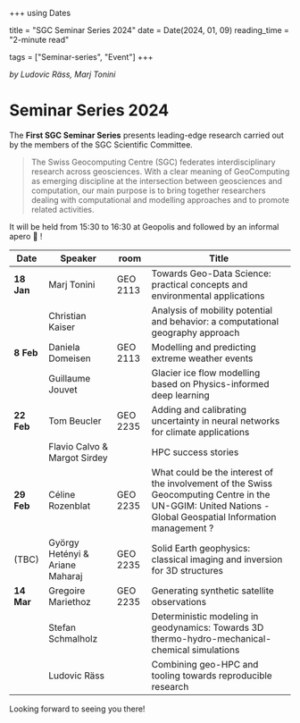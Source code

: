 +++
using Dates

title = "SGC Seminar Series 2024"
date = Date(2024, 01, 09)
reading_time = "2-minute read"

tags = ["Seminar-series", "Event"]
+++

_by Ludovic Räss, Marj Tonini_

# Seminar Series 2024

The **First SGC Seminar Series** presents leading-edge research carried out by the members of the SGC Scientific Committee.

> The Swiss Geocomputing Centre (SGC) federates interdisciplinary research across geosciences. With a clear meaning of GeoComputing as emerging discipline at the intersection between geosciences and computation, our main purpose is to bring together researchers dealing with computational and modelling approaches and to promote related activities.

It will be held from 15:30 to 16:30 at Geopolis and followed by an informal apero :tada: !

| Date | Speaker | room | Title |
| -----| ------- | ---- | ----- |
| **18 Jan** | Marj Tonini        | GEO 2113 | Towards Geo-Data Science: practical concepts and environmental applications |
|            | Christian Kaiser   |          | Analysis of mobility potential and behavior: a computational geography approach |
| **8 Feb**  | Daniela Domeisen   | GEO 2113 | Modelling and predicting extreme weather events |
|            | Guillaume Jouvet   |          | Glacier ice flow modelling based on Physics-informed deep learning |
| **22 Feb** | Tom Beucler        | GEO 2235 | Adding and calibrating uncertainty in neural networks for climate applications |
|            | Flavio Calvo & Margot Sirdey |             | HPC success stories |
| **29 Feb** | Céline Rozenblat   | GEO 2235 | What could be the interest of the involvement of the Swiss Geocomputing Centre in the UN-GGIM: United Nations - Global Geospatial Information management ? |
| (TBC)      | György Hetényi & Ariane Maharaj | GEO 2235 | Solid Earth geophysics: classical imaging and inversion for 3D structures |
| **14 Mar** | Gregoire Mariethoz | GEO 2235 | Generating synthetic satellite observations |
|            | Stefan Schmalholz  |          | Deterministic modeling in geodynamics: Towards 3D thermo-hydro-mechanical-chemical simulations |
|            | Ludovic Räss       |          | Combining geo-HPC and tooling towards reproducible research |

Looking forward to seeing you there!
